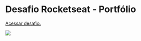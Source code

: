 # Desafio Rocketseat - Portfólio
<a href="https://efficient-sloth-d85.notion.site/Desafio-Portfolio-1d3db21e654941f5872aece5fcc6bcc6">Acessar desafio.</a>

<img src="https://i.ibb.co/R0VGcpN/Screenshot-7.png" />
